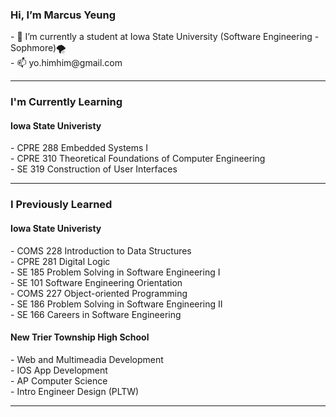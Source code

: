 
<h3> Hi, I’m Marcus Yeung </h3>
- 🌱 I’m currently a student at Iowa State University (Software Engineering - Sophmore)🌪️<br>
- 📫 yo.himhim@gmail.com <br>

<hr>

<h3> I'm Currently Learning </h3> 
<h4> Iowa State Univeristy </h4>
- CPRE 288 Embedded Systems I <br>
- CPRE 310 Theoretical Foundations of Computer Engineering <br>
- SE 319 Construction of User Interfaces <br>

<hr>
<h3> I Previously Learned </h3>
<h4> Iowa State Univeristy </h4>
- COMS 228 Introduction to Data Structures <br>
- CPRE 281 Digital Logic <br>
- SE 185 Problem Solving in Software Engineering I <br>
- SE 101 Software Engineering Orientation <br>
- COMS 227 Object-oriented Programming <br>
- SE 186 Problem Solving in Software Engineering II <br>
- SE 166 Careers in Software Engineering <br>
<h4> New Trier Township High School</h4>
- Web and Multimeadia Development <br>
- IOS App Development <br>
- AP Computer Science <br>
- Intro Engineer Design (PLTW) <br>

<hr>


<!---
yohimhim/yohimhim is a ✨ special ✨ repository because its `README.md` (this file) appears on your GitHub profile.
You can click the Preview link to take a look at your changes.
--->
